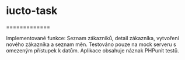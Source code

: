 # iucto-task
=============

Implementované funkce: Seznam zákazníků, detail zákazníka, vytvoření nového zákazníka a seznam měn.
Testováno pouze na mock serveru s omezeným přístupek k datům.
Aplikace obsahuje náznak PHPunit testů.
